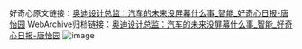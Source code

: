 好奇心原文链接：[奥迪设计总监：汽车的未来没屏幕什么事_智能_好奇心日报-唐怡园](https://www.qdaily.com/articles/7864.html)
WebArchive归档链接：[奥迪设计总监：汽车的未来没屏幕什么事_智能_好奇心日报-唐怡园](http://web.archive.org/web/20190623173005/https://www.qdaily.com/articles/7864.html)
![image](http://ww3.sinaimg.cn/large/007d5XDply1g3wk2noefyj30u03bh4qp)